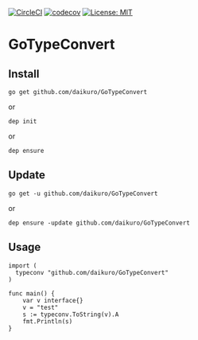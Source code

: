 [![CircleCI](https://circleci.com/gh/daikuro/GoTypeConvert.svg?style=svg)](https://circleci.com/gh/daikuro/GoTypeConvert)
[![codecov](https://codecov.io/gh/daikuro/GoTypeConvert/branch/master/graph/badge.svg)](https://codecov.io/gh/daikuro/GoTypeConvert)
[![License: MIT](https://img.shields.io/badge/License-MIT-yellow.svg)](https://opensource.org/licenses/MIT)

# GoTypeConvert


## Install

```
go get github.com/daikuro/GoTypeConvert
```

or 

```
dep init
```

or

```
dep ensure
```

## Update

```
go get -u github.com/daikuro/GoTypeConvert
```

or

```
dep ensure -update github.com/daikuro/GoTypeConvert
```

## Usage

```
import (
  typeconv "github.com/daikuro/GoTypeConvert"
)

func main() {
	var v interface{}
	v = "test"
	s := typeconv.ToString(v).A
	fmt.Println(s)
}
```
